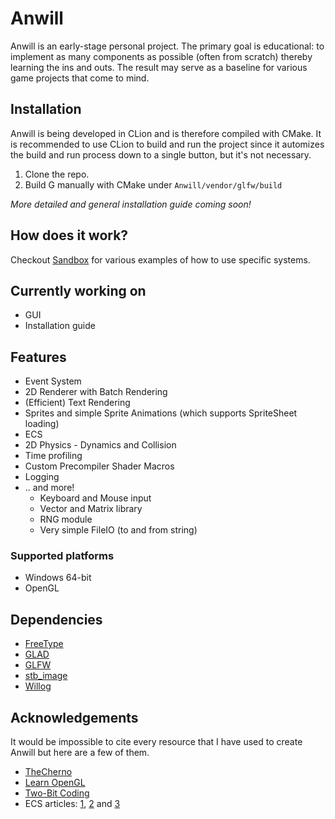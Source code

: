 # Anwill

Anwill is an early-stage personal project. The primary goal is educational: to implement 
as many components as possible (often from scratch) thereby learning
the ins and outs. The result may serve as a baseline for various
game projects that come to mind.

## Installation

Anwill is being developed in CLion and is therefore compiled with CMake. It is recommended
to use CLion to build and run the project since it automizes the build and run process 
down to a single button, but it's not necessary.

1. Clone the repo.
2. Build G manually with CMake under `Anwill/vendor/glfw/build`

*More detailed and general installation guide coming soon!*

## How does it work?
Checkout [Sandbox](Sandbox/src) for various examples of how to use specific systems.

## Currently working on

* GUI
* Installation guide

## Features

* Event System
* 2D Renderer with Batch Rendering
* (Efficient) Text Rendering
* Sprites and simple Sprite Animations (which supports SpriteSheet loading)
* ECS
* 2D Physics - Dynamics and Collision
* Time profiling
* Custom Precompiler Shader Macros
* Logging
* .. and more! 
  * Keyboard and Mouse input
  * Vector and Matrix library
  * RNG module
  * Very simple FileIO (to and from string)


### Supported platforms

* Windows 64-bit
* OpenGL

## Dependencies

* [FreeType](https://github.com/freetype/freetype)
* [GLAD](https://github.com/Dav1dde/glad)
* [GLFW](https://www.glfw.org/)
* [stb_image](https://github.com/nothings/stb)
* [Willog](https://github.com/WeRiano/Willog)

## Acknowledgements

It would be impossible to cite every resource that I have used to create Anwill but 
here are a few of them.
* [TheCherno](https://www.youtube.com/@TheCherno) 
* [Learn OpenGL](https://learnopengl.com/)
* [Two-Bit Coding](https://www.youtube.com/@two-bitcoding8018)
* ECS articles: [1](https://austinmorlan.com/posts/entity_component_system/), 
[2](https://bitsquid.blogspot.com/2014/08/building-data-oriented-entity-system.html) and 
[3](https://www.gamedeveloper.com/design/the-entity-component-system---an-awesome-game-design-pattern-in-c-part-1-#refs)